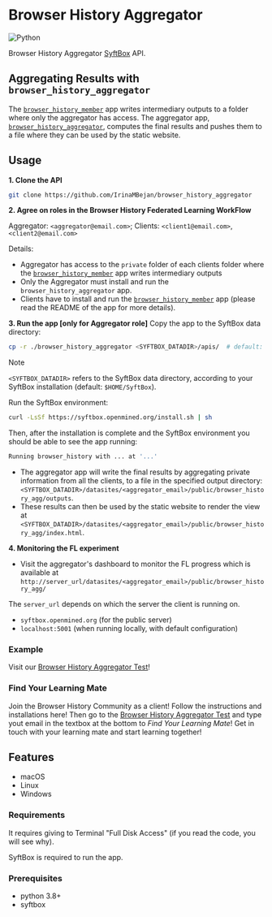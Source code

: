 # Browser History Aggregator
![Python](https://img.shields.io/badge/python-3.8%2B-blue)

Browser History Aggregator [SyftBox](https://github.com/OpenMined/syft) API.

## Aggregating Results with `browser_history_aggregator`

The [`browser_history_member`](https://github.com/VivekSil/browser_history_member) app writes intermediary outputs to a folder where only the aggregator has access. The aggregator app, [`browser_history_aggregator`](https://github.com/IrinaMBejan/browser_history_aggregator), computes the final results and pushes them to a file where they can be used by the static website.

## Usage

**1. Clone the API**

```bash
git clone https://github.com/IrinaMBejan/browser_history_aggregator
```

**2. Agree on roles in the Browser History Federated Learning WorkFlow**

Aggregator: `<aggregator@email.com>`; 
Clients: `<client1@email.com>`,`<client2@email.com>`

Details:
- Aggregator has access to the `private` folder of each clients folder where the [`browser_history_member`](https://github.com/VivekSil/browser_history_member) app writes intermediary outputs
- Only the Aggregator must install and run the `browser_history_aggregator` app.
- Clients have to install and run the [`browser_history_member`](https://github.com/VivekSil/browser_history_member) app (please read the README of the app for more details).


**3. Run the app [only for Aggregator role]**
Copy the app to the SyftBox data directory:
```bash
cp -r ./browser_history_aggregator <SYFTBOX_DATADIR>/apis/  # default: ~/SyftBox
```

> [!NOTE]
> `<SYFTBOX_DATADIR>` refers to the SyftBox data directory, according to your SyftBox installation (default: `$HOME/SyftBox`).

Run the SyftBox environment:
```bash
curl -LsSf https://syftbox.openmined.org/install.sh | sh
```

Then, after the installation is complete and the SyftBox environment you should be able to see the app running:
```bash
Running browser_history with ... at '...'
```
- The aggregator app will write the final results by aggregating private information from all the clients, to a file in the specified output directory: `<SYFTBOX_DATADIR>/datasites/<aggregator_email>/public/browser_history_agg/outputs`.
- These results can then be used by the static website to render the view at `<SYFTBOX_DATADIR>/datasites/<aggregator_email>/public/browser_history_agg/index.html`.

**4. Monitoring the FL experiment**

- Visit the aggregator's dashboard to monitor the FL progress
which is available at `http://server_url/datasites/<aggregator_email>/public/browser_history_agg/`

The `server_url` depends on which the server the client is running on.
- `syftbox.openmined.org` (for the public server)
- `localhost:5001` (when running locally, with default configuration)

### Example
Visit our [Browser History Aggregator Test](https://syftbox.openmined.org/datasites/irina@openmined.org/browser_history_agg/)!

### Find Your Learning Mate
Join the Browser History Community as a client!
Follow the instructions and installations here!
Then go to the [Browser History Aggregator Test](https://syftbox.openmined.org/datasites/irina@openmined.org/browser_history_agg/) and type yout email in the textbox at the bottom to *Find Your Learning Mate*!
Get in touch with your learning mate and start learning together!

## Features
- macOS
- Linux
- Windows

### Requirements
It requires giving to Terminal "Full Disk Access" (if you read the code, you will see why). 

SyftBox is required to run the app.

### Prerequisites
- python 3.8+
- syftbox